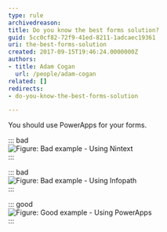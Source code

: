 ```yaml
---
type: rule
archivedreason: 
title: Do you know the best forms solution?
guid: 5cc0cf82-72f9-41ed-8211-1adcaec19361
uri: the-best-forms-solution
created: 2017-09-15T19:46:24.0000000Z
authors:
- title: Adam Cogan
  url: /people/adam-cogan
related: []
redirects:
- do-you-know-the-best-forms-solution

---
```


You should use PowerApps for your forms.

<!--endintro-->


::: bad  
![Figure: Bad example - Using Nintext](nintex.jpg)  
:::


::: bad  
![Figure: Bad example - Using Infopath](infopath.jpg)  
:::


::: good  
![Figure: Good example - Using PowerApps](powerapps.jpg)  
:::
